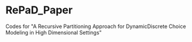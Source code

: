 # RePaD_Paper
 Codes for "A Recursive Partitioning Approach for DynamicDiscrete Choice Modeling in High Dimensional Settings"
